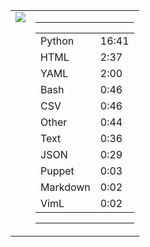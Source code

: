
<table><tr>
<td valign="top">
  <img src="https://wakatime.com/share/@Aperture/0cd21d5d-ac4f-458d-9c71-d06f479c1297.png" />
</td>

<td valign="top">
  <hr>
  <table>
    <tr><td>Python</td><td>16:41</td></tr><tr><td>HTML</td><td>2:37</td></tr><tr><td>YAML</td><td>2:00</td></tr><tr><td>Bash</td><td>0:46</td></tr><tr><td>CSV</td><td>0:46</td></tr><tr><td>Other</td><td>0:44</td></tr><tr><td>Text</td><td>0:36</td></tr><tr><td>JSON</td><td>0:29</td></tr><tr><td>Puppet</td><td>0:03</td></tr><tr><td>Markdown</td><td>0:02</td></tr><tr><td>VimL</td><td>0:02</td></tr>
  </table>
  <hr>
</td>
</tr></table>

